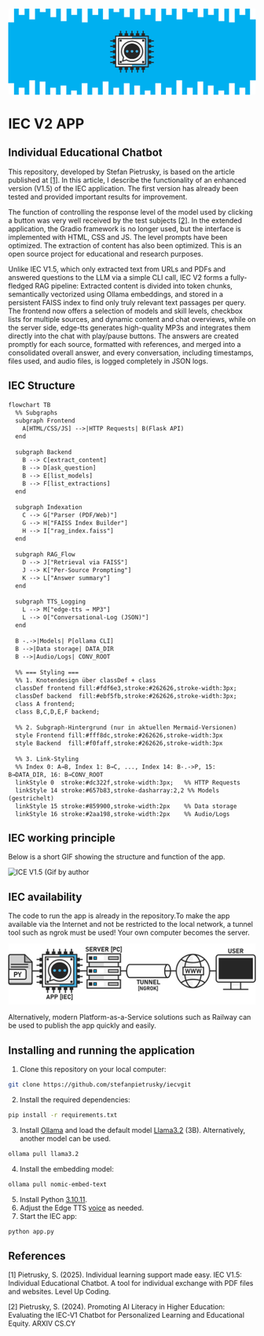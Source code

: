 ![](images/IEC_Logo.png)

# IEC V2 APP
## Individual Educational Chatbot

This repository, developed by Stefan Pietrusky, is based on the article published at [[1]](https://medium.com/gitconnected/iec-v1-5-individual-educational-chatbot-f859456ec760). In this article, I describe the functionality of an enhanced version (V1.5) of the IEC application. The first version has already been tested and provided important results for improvement. 

The function of controlling the response level of the model used by clicking a button was very well received by the test subjects [[2]](https://arxiv.org/abs/2412.16165). In the extended application, the Gradio framework is no longer used, but the interface is implemented with HTML, CSS and JS. The level prompts have been optimized. The extraction of content has also been optimized. This is an open source project for educational and research purposes.

Unlike IEC V1.5, which only extracted text from URLs and PDFs and answered questions to the LLM via a simple CLI call, IEC V2 forms a fully-fledged RAG pipeline: Extracted content is divided into token chunks, semantically vectorized using Ollama embeddings, and stored in a persistent FAISS index to find only truly relevant text passages per query. The frontend now offers a selection of models and skill levels, checkbox lists for multiple sources, and dynamic content and chat overviews, while on the server side, edge-tts generates high-quality MP3s and integrates them directly into the chat with play/pause buttons. The answers are created promptly for each source, formatted with references, and merged into a consolidated overall answer, and every conversation, including timestamps, files used, and audio files, is logged completely in JSON logs.

## IEC Structure
```mermaid
flowchart TB
  %% Subgraphs
  subgraph Frontend
    A[HTML/CSS/JS] -->|HTTP Requests| B(Flask API)
  end

  subgraph Backend
    B --> C[extract_content]
    B --> D[ask_question]
    B --> E[list_models]
    B --> F[list_extractions]
  end

  subgraph Indexation
    C --> G["Parser (PDF/Web)"]
    G --> H["FAISS Index Builder"]
    H --> I["rag_index.faiss"]
  end

  subgraph RAG_Flow
    D --> J["Retrieval via FAISS"]
    J --> K["Per-Source Prompting"]
    K --> L["Answer summary"]
  end

  subgraph TTS_Logging
    L --> M["edge-tts → MP3"]
    L --> O["Conversational-Log (JSON)"]
  end

  B -.->|Models| P[ollama CLI]
  B -->|Data storage| DATA_DIR
  B -->|Audio/Logs| CONV_ROOT

  %% === Styling ===
  %% 1. Knotendesign über classDef + class
  classDef frontend fill:#fdf6e3,stroke:#262626,stroke-width:3px;
  classDef backend  fill:#ebf5fb,stroke:#262626,stroke-width:3px;
  class A frontend;
  class B,C,D,E,F backend;

  %% 2. Subgraph-Hintergrund (nur in aktuellen Mermaid‑Versionen)
  style Frontend fill:#fff8dc,stroke:#262626,stroke-width:3px
  style Backend  fill:#f0faff,stroke:#262626,stroke-width:3px

  %% 3. Link-Styling
  %% Index 0: A→B, Index 1: B→C, ..., Index 14: B-.->P, 15: B→DATA_DIR, 16: B→CONV_ROOT
  linkStyle 0  stroke:#dc322f,stroke-width:3px;   %% HTTP Requests
  linkStyle 14 stroke:#657b83,stroke-dasharray:2,2 %% Models (gestrichelt)
  linkStyle 15 stroke:#859900,stroke-width:2px    %% Data storage
  linkStyle 16 stroke:#2aa198,stroke-width:2px    %% Audio/Logs
```

## IEC working principle
Below is a short GIF showing the structure and function of the app.

![ICE V1.5 (Gif by author](images/IECV2_APP.gif)

## IEC availability
The code to run the app is already in the repository.To make the app available via the Internet and not be restricted to the local network, a tunnel tool such as ngrok must be used! Your own computer becomes the server.

![Making IEC available via the Internet (Image by author)](images/IECV1.5_TUNNEL_NGROK.png)

Alternatively, modern Platform-as-a-Service solutions such as Railway can be used to publish the app quickly and easily.

## Installing and running the application 
1. Clone this repository on your local computer: 
```bash 
git clone https://github.com/stefanpietrusky/iecvgit
```
2. Install the required dependencies:
```bash 
pip install -r requirements.txt
```
3. Install [Ollama](https://ollama.com/) and load the default model [Llama3.2](https://ollama.com/library/llama3.2) (3B). Alternatively, another model can be used.
```bash 
ollama pull llama3.2
```
4. Install the embedding model:
```bash 
ollama pull nomic-embed-text
```
5. Install Python [3.10.11](https://www.python.org/downloads/release/python-31011/).
6. Adjust the Edge TTS [voice](https://gist.github.com/BettyJJ/17cbaa1de96235a7f5773b8690a20462) as needed.
7. Start the IEC app:
```bash 
python app.py
```
## References
[1] Pietrusky, S. (2025). Individual learning support made easy. IEC V1.5: Individual Educational Chatbot. A tool for individual exchange with PDF files and websites. Level Up Coding.

[2] Pietrusky, S. (2024). Promoting AI Literacy in Higher Education: Evaluating the IEC-V1 Chatbot for Personalized Learning and Educational Equity. ARXIV CS.CY
